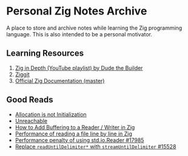 # Personal Zig Notes Archive

A place to store and archive notes while learning the Zig programming language.
This is also intended to be a personal motivator.

## Learning Resources

1. [Zig in Depth (YouTube playlist) by Dude the Builder](https://www.youtube.com/playlist?list=PLtB7CL7EG7pCw7Xy1SQC53Gl8pI7aDg9t)
1. [Ziggit](https://ziggit.dev)
1. [Official Zig Documentation (master)](https://ziglang.org/documentation/master/)

## Good Reads

- [Allocation is not Initialization](https://ziggit.dev/t/topic/3138)
- [Unreachable](https://ziggit.dev/t/topic/3653)
- [How to Add Buffering to a Reader / Writer in Zig](https://zig.news/kristoff/how-to-add-buffering-to-a-writer-reader-in-zig-7jd)
- [Performance of reading a file line by line in Zig](https://www.openmymind.net/Performance-of-reading-a-file-line-by-line-in-Zig/)
- [Performance penalty of using std.io.Reader #17985](https://github.com/ziglang/zig/issues/17985)
- [Replace `readUntilDelimiter*` with `streamUntilDelimiter` #15528](https://github.com/ziglang/zig/issues/15528)
